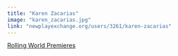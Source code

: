 ```yaml
---
title: "Karen Zacarias"
image: "karen_zacarias.jpg"
link: "newplayexchange.org/users/3261/karen-zacarias"
---
```


[Rolling World Premieres](/programs/rolling-world-premieres)